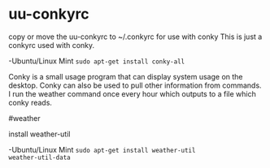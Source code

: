 # uu-conkyrc
copy or move the uu-conkyrc to ~/.conkyrc for use with conky
This is just a conkyrc used with conky.

  -Ubuntu/Linux Mint
  <code>sudo apt-get install conky-all</code>

Conky is a small usage program that can display system usage on the desktop. Conky can also be used to pull other
information from commands. I run the weather command once every hour which outputs to a file which conky reads.

#weather

install weather-util

  -Ubuntu/Linux Mint
  <code>sudo apt-get install weather-util weather-util-data</code>
